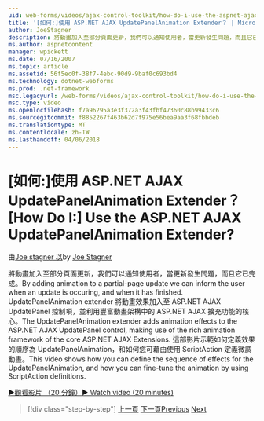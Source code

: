 ```yaml
---
uid: web-forms/videos/ajax-control-toolkit/how-do-i-use-the-aspnet-ajax-updatepanelanimation-extender
title: '[如何:]使用 ASP.NET AJAX UpdatePanelAnimation Extender？ | Microsoft Docs'
author: JoeStagner
description: 將動畫加入至部分頁面更新，我們可以通知使用者，當更新發生問題，而且它已完成。 UpdatePanelAnimation extender...
ms.author: aspnetcontent
manager: wpickett
ms.date: 07/16/2007
ms.topic: article
ms.assetid: 56f5ec0f-38f7-4ebc-90d9-9baf0c693bd4
ms.technology: dotnet-webforms
ms.prod: .net-framework
msc.legacyurl: /web-forms/videos/ajax-control-toolkit/how-do-i-use-the-aspnet-ajax-updatepanelanimation-extender
msc.type: video
ms.openlocfilehash: f7a96295a3e3f372a3f43fbf47360c88b99433c6
ms.sourcegitcommit: f8852267f463b62d7f975e56bea9aa3f68fbbdeb
ms.translationtype: MT
ms.contentlocale: zh-TW
ms.lasthandoff: 04/06/2018
---
```

<a name="how-do-i-use-the-aspnet-ajax-updatepanelanimation-extender"></a><span data-ttu-id="ee482-105">[如何:]使用 ASP.NET AJAX UpdatePanelAnimation Extender？</span><span class="sxs-lookup"><span data-stu-id="ee482-105">[How Do I:] Use the ASP.NET AJAX UpdatePanelAnimation Extender?</span></span>
====================
<span data-ttu-id="ee482-106">由[Joe stagner 以](https://github.com/JoeStagner)</span><span class="sxs-lookup"><span data-stu-id="ee482-106">by [Joe Stagner](https://github.com/JoeStagner)</span></span>

<span data-ttu-id="ee482-107">將動畫加入至部分頁面更新，我們可以通知使用者，當更新發生問題，而且它已完成。</span><span class="sxs-lookup"><span data-stu-id="ee482-107">By adding animation to a partial-page update we can inform the user when an update is occuring, and when it has finished.</span></span> <span data-ttu-id="ee482-108">UpdatePanelAnimation extender 將動畫效果加入至 ASP.NET AJAX UpdatePanel 控制項，並利用豐富動畫架構中的 ASP.NET AJAX 擴充功能的核心。</span><span class="sxs-lookup"><span data-stu-id="ee482-108">The UpdatePanelAnimation extender adds animation effects to the ASP.NET AJAX UpdatePanel control, making use of the rich animation framework of the core ASP.NET AJAX Extensions.</span></span> <span data-ttu-id="ee482-109">這部影片示範如何定義效果的順序為 UpdatePanelAnimation，和如何您可藉由使用 ScriptAction 定義微調動畫。</span><span class="sxs-lookup"><span data-stu-id="ee482-109">This video shows how you can define the sequence of effects for the UpdatePanelAnimation, and how you can fine-tune the animation by using ScriptAction definitions.</span></span>

[<span data-ttu-id="ee482-110">&#9654;觀看影片 （20 分鐘）</span><span class="sxs-lookup"><span data-stu-id="ee482-110">&#9654; Watch video (20 minutes)</span></span>](https://channel9.msdn.com/Blogs/ASP-NET-Site-Videos/how-do-i-use-the-aspnet-ajax-updatepanelanimation-extender)

> [!div class="step-by-step"]
> <span data-ttu-id="ee482-111">[上一頁](how-do-i-use-the-aspnet-ajax-slideshow-extender.md)
> [下一頁](how-do-i-the-ajax-toolkit-reorder-control.md)</span><span class="sxs-lookup"><span data-stu-id="ee482-111">[Previous](how-do-i-use-the-aspnet-ajax-slideshow-extender.md)
[Next](how-do-i-the-ajax-toolkit-reorder-control.md)</span></span>
